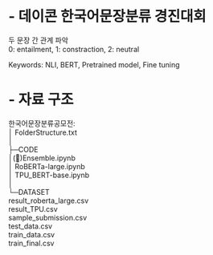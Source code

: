 # - 데이콘 한국어문장분류 경진대회
두 문장 간 관계 파악  
0: entailment, 1: constraction, 2: neutral  

Keywords: NLI, BERT, Pretrained model, Fine tuning


# - 자료 구조

한국어문장분류공모전:  
│  FolderStructure.txt  
│  
├─CODE  
│(&#6;)Ensemble.ipynb  
│       RoBERTa-large.ipynb  
│       TPU_BERT-base.ipynb  
│  
└─DATASET  
        result_roberta_large.csv  
        result_TPU.csv  
        sample_submission.csv  
        test_data.csv  
        train_data.csv  
        train_final.csv  
        
